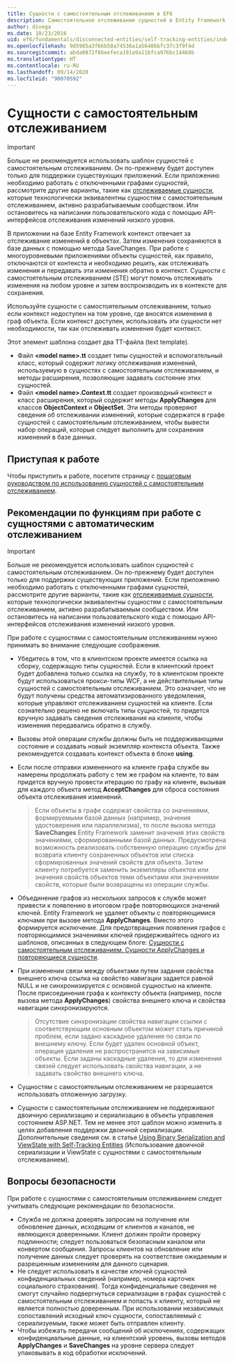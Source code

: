 ```yaml
---
title: Сущности с самостоятельным отслеживанием в EF6
description: Самостоятельное отслеживание сущностей в Entity Framework 6
author: divega
ms.date: 10/23/2016
uid: ef6/fundamentals/disconnected-entities/self-tracking-entities/index
ms.openlocfilehash: 9d5985a3f66b58a74536a1a56486bfc37c3f9f4d
ms.sourcegitcommit: abda0872f86eefeca191a9a11bfca976bc14468b
ms.translationtype: HT
ms.contentlocale: ru-RU
ms.lasthandoff: 09/14/2020
ms.locfileid: "90070592"
---
```

# <a name="self-tracking-entities"></a>Сущности с самостоятельным отслеживанием

> [!IMPORTANT]
> Больше не рекомендуется использовать шаблон сущностей с самостоятельным отслеживанием. Он по-прежнему будет доступен только для поддержки существующих приложений. Если приложению необходимо работать с отключенными графами сущностей, рассмотрите другие варианты, такие как [отслеживаемые сущности](https://trackableentities.github.io/), которые технологически эквивалентны сущностям с самостоятельным отслеживанием, активно разрабатываемым сообществом. Или остановитесь на написании пользовательского кода с помощью API-интерфейсов отслеживания изменений низкого уровня.

В приложении на базе Entity Framework контекст отвечает за отслеживание изменений в объектах. Затем изменения сохраняются в базе данных с помощью метода SaveChanges. При работе с многоуровневыми приложениями объекты сущностей, как правило, отключаются от контекста и необходимо решить, как отслеживать изменения и передавать эти изменения обратно в контекст. Сущности с самостоятельным отслеживанием (STE) могут помочь отслеживать изменения на любом уровне и затем воспроизводить их в контексте для сохранения.  

Используйте сущности с самостоятельным отслеживанием, только если контекст недоступен на том уровне, где вносятся изменения в граф объекта. Если контекст доступен, использовать эти сущности нет необходимости, так как отслеживать изменения будет контекст.  

Этот элемент шаблона создает два TT-файла (text template).  

- Файл **\<model name\>.tt** создает типы сущностей и вспомогательный класс, который содержит логику отслеживания изменений, используемую в сущностях с самостоятельным отслеживанием, и методы расширения, позволяющие задавать состояние этих сущностей.  
- Файл **\<model name\>.Context.tt** создает производный контекст и класс расширения, который содержит методы **ApplyChanges** для классов **ObjectContext** и **ObjectSet**. Эти методы проверяют сведения об отслеживании изменений, которые содержатся в графе сущностей с самостоятельным отслеживанием, чтобы вывести набор операций, которые следует выполнить для сохранения изменений в базе данных.  

## <a name="get-started"></a>Приступая к работе  

Чтобы приступить к работе, посетите страницу с [пошаговым руководством по использованию сущностей с самостоятельным отслеживанием](xref:ef6/fundamentals/disconnected-entities/self-tracking-entities/walkthrough).  

## <a name="functional-considerations-when-working-with-self-tracking-entities"></a>Рекомендации по функциям при работе с сущностями с автоматическим отслеживанием  
> [!IMPORTANT]
> Больше не рекомендуется использовать шаблон сущностей с самостоятельным отслеживанием. Он по-прежнему будет доступен только для поддержки существующих приложений. Если приложению необходимо работать с отключенными графами сущностей, рассмотрите другие варианты, такие как [отслеживаемые сущности](https://trackableentities.github.io/), которые технологически эквивалентны сущностям с самостоятельным отслеживанием, активно разрабатываемым сообществом. Или остановитесь на написании пользовательского кода с помощью API-интерфейсов отслеживания изменений низкого уровня.

При работе с сущностями с самостоятельным отслеживанием нужно принимать во внимание следующие соображения.  

- Убедитесь в том, что в клиентском проекте имеется ссылка на сборку, содержащую типы сущностей. Если в клиентский проект будет добавлена только ссылка на службу, то в клиентском проекте будут использоваться прокси-типы WCF, а не действительные типы сущностей с самостоятельным отслеживанием. Это означает, что не будут получены средства автоматизированного уведомления, которые управляют отслеживанием сущностей на клиенте. Если сознательно решено не включать типы сущностей, то придется вручную задавать сведения отслеживания на клиенте, чтобы изменения передавались обратно в службу.  
- Вызовы этой операции службы должны быть не поддерживающими состояние и создавать новый экземпляр контекста объекта. Также рекомендуется создавать контекст объекта в блоке **using**.  
- Если после отправки измененного на клиенте графа службе вы намерены продолжать работу с тем же графом на клиенте, то вам придется вручную провести итерацию по графу на клиенте, вызывая для каждого объекта метод **AcceptChanges** для сброса состояния объекта отслеживания изменений.  

    > Если объекты в графе содержат свойства со значениями, формируемыми базой данных (например, значения удостоверения или параллелизма), то после вызова метода **SaveChanges** Entity Framework заменит значения этих свойств значениями, сформированными базой данных. Предусмотрена возможность реализовать собственную операцию службы для возврата клиенту сохраненных объектов или списка сформированных значений свойств для объекта. Затем клиенту потребуется заменить экземпляры объектов или значения свойств объектов теми объектами или значениями свойств, которые были возвращены из операции службы.  
- Объединение графов из нескольких запросов к службе может привести к появлению в итоговом графе повторяющихся значений ключей. Entity Framework не удаляет объекты с повторяющимися ключами при вызове метода **ApplyChanges**. Вместо этого формируется исключение. Для предотвращения появления графов с повторяющимися значениями ключей придерживайтесь одного из шаблонов, описанных в следующем блоге: [Сущности с самостоятельным отслеживанием. Сущности ApplyChanges и повторяющиеся сущности](https://go.microsoft.com/fwlink/?LinkID=205119&clcid=0x409).  
- При изменении связи между объектами путем задания свойства внешнего ключа ссылка на свойство навигации задается равной NULL и не синхронизируется с основной сущностью на клиенте. После присоединения графа к контексту объекта (например, после вызова метода **ApplyChanges**) свойства внешнего ключа и свойства навигации синхронизируются.  

    > Отсутствие синхронизации свойства навигации ссылки с соответствующим основным объектом может стать причиной проблем, если задано каскадное удаление по связи по внешнему ключу. Если будет удален основной объект, операция удаления не распространится на зависимые объекты. Если заданы каскадные удаления, то для изменения связей следует использовать свойства навигации, а не задавать свойство внешнего ключа.  
- Сущностям с самостоятельным отслеживанием не разрешается использовать отложенную загрузку.  
- Сущности с самостоятельным отслеживанием не поддерживают двоичную сериализацию и сериализацию в объекты управления состоянием ASP.NET. Тем не менее этот шаблон можно изменить в целях добавления поддержки двоичной сериализации. Дополнительные сведения см. в статье [Using Binary Serialization and ViewState with Self-Tracking Entities](https://go.microsoft.com/fwlink/?LinkId=199208) (Использование двоичной сериализации и ViewState с сущностями с самостоятельным отслеживанием).  

## <a name="security-considerations"></a>Вопросы безопасности  

При работе с сущностями с самостоятельным отслеживанием следует учитывать следующие рекомендации по безопасности.  

- Служба не должна доверять запросам на получение или обновление данных, исходящим от клиентов и каналов, не являющихся доверенными. Клиент должен пройти проверку подлинности; следует пользоваться безопасным каналом или конвертом сообщения. Запросы клиентов на обновление или получение данных следует проверять на соответствие ожидаемым и разрешенным изменениям для данного сценария.  
- Не следует использовать в качестве ключей сущностей конфиденциальных сведений (например, номера карточек социального страхования). Тогда конфиденциальные сведения не смогут случайно подвергнуться сериализации в графах сущностей с самостоятельным отслеживанием и попасть к клиенту, который не является полностью доверенным. При использовании независимых сопоставлений исходный ключ сущности, сопоставляемый с сериализуемым, также может быть отправлен клиенту.  
- Чтобы избежать передачи сообщений об исключениях, содержащих конфиденциальные данные, на клиентский уровень, вызовы методов **ApplyChanges** и **SaveChanges** на уровне сервера следует упаковывать в код обработки исключений.  
